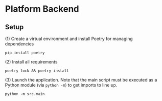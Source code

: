 # Platform Backend

## Setup

(1) Create a virtual environment and install Poetry for managing dependencies

```
pip install poetry
```

(2) Install all requirements

```
poetry lock && poetry install
```

(3) Launch the application.
Note that the main script must be executed as a Python module (via `python -m`)
to get imports to line up.

```
python -m src.main
```
